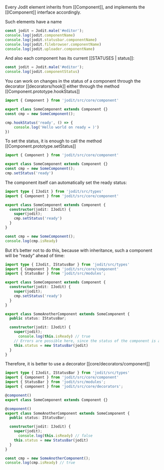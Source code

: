 Every Jodit element inherits from [[Component]], and implements the [[IComponent]] interface accordingly.

Such elements have a name

```js
const jodit = Jodit.male('#editor');
console.log(jodit.componentName)
console.log(jodit.statusbar.componentName)
console.log(jodit.filebrowser.componentName)
console.log(jodit.uploader.componentName)
```

And also each component has its current [[STATUSES | status]]:

```js
const jodit = Jodit.male('#editor');
console.log(jodit.componentStatus)
```

You can work on changes in the status of a component through the decorator [[decorators/hook]]
either through the method [[Component.prototype.hookStatus]]

```ts
import { Component } from 'jodit/src/core/component'

export class SomeComponent extends Component {}
const cmp = new SomeComponent();

cmp.hookStatus('ready', () => {
	console.log('Hello world on ready = )')
})
```

To set the status, it is enough to call the method [[Component.prototype.setStatus]]

```ts
import { Component } from 'jodit/src/core/component'

export class SomeComponent extends Component {}
const cmp = new SomeComponent();
cmp.setStatus('ready')
```

The component itself can automatically set the ready status:

```ts
import type { IJodit } from 'jodit/src/types'
import { Component } from 'jodit/src/core/component'

export class SomeComponent extends Component {
  constructor(jodit: IJodit) {
    super(jodit);
    cmp.setStatus('ready')
  }
}

const cmp = new SomeComponent();
console.log(cmp.isReady)
```
But it’s better not to do this, because with inheritance, such a component will be “ready” ahead of time:

```ts
import type { IJodit, IStatusBar } from 'jodit/src/types'
import { Component } from 'jodit/src/core/component'
import { StatusBar } from 'jodit/src/modules';

export class SomeComponent extends Component {
  constructor(jodit: IJodit) {
    super(jodit);
    cmp.setStatus('ready')
  }
}

export class SomeAnotherComponent extends SomeComponent {
  public status: IStatusBar;

  constructor(jodit: IJodit) {
    super(jodit);
	  console.log(this.isReady) // true
    // Errors are possible here, since the status of the component is already 'ready' but you have not yet initialized its fields
    this.status = new StatusBar(jodit)
  }
}
```

Therefore, it is better to use a decorator [[core/decorators/component]]

```ts
import type { IJodit, IStatusBar } from 'jodit/src/types'
import { Component } from 'jodit/src/core/component'
import { StatusBar } from 'jodit/src/modules';
import { component } from 'jodit/src/core/decorators';

@component()
export class SomeComponent extends Component {}

@component()
export class SomeAnotherComponent extends SomeComponent {
  public status: IStatusBar;

  constructor(jodit: IJodit) {
    super(jodit);
	  console.log(this.isReady) // false
    this.status = new StatusBar(jodit)
  }
}

const cmp = new SomeAnotherComponent();
console.log(cmp.isReady) // true
```
